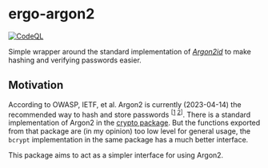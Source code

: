 # ergo-argon2
[![CodeQL](https://github.com/fa7ad/ergo-argon2/actions/workflows/github-code-scanning/codeql/badge.svg?branch=main)](https://github.com/fa7ad/ergo-argon2/actions/workflows/github-code-scanning/codeql)

Simple wrapper around the standard implementation of [*Argon2id*](https://github.com/P-H-C/phc-winner-argon2) to make hashing and verifying passwords easier.

## Motivation
According to OWASP, IETF, et al. Argon2 is currently (2023-04-14) the recommended way to hash and store passwords <sup>\[[1][1] [2][2]\]</sup>.
There is a standard implementation of Argon2 in the [crypto package](https://pkg.go.dev/golang.org/x/crypto/argon2#hdr-Argon2id).
But the functions exported from that package are (in my opinion) too low level for general usage, the `bcrypt` implementation in the same package has a much better interface.

This package aims to act as a simpler interface for using Argon2.


[1]: https://cheatsheetseries.owasp.org/cheatsheets/Password_Storage_Cheat_Sheet.html
[2]: https://www.ietf.org/archive/id/draft-ietf-kitten-password-storage-07.html
